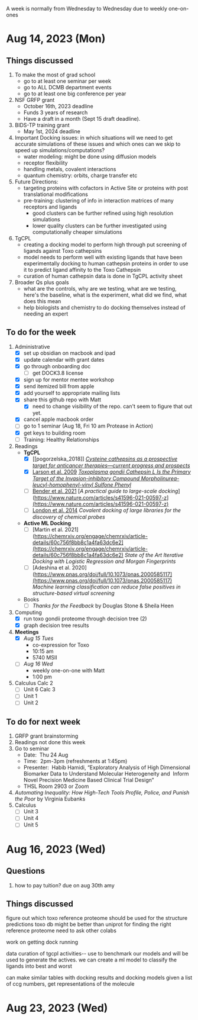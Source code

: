 A week is normally from Wednesday to Wednesday due to weekly one-on-ones
# Aug 14, 2023 (Mon)

## Things discussed 
1. To make the most of grad school
	- go to at least one seminar per week
	- go to ALL DCMB department events
	- go to at least one big conference per year 
2. NSF GRFP grant
	-  October 16th, 2023 deadline
	- Funds 3 years of research
	- Have a draft in a month (Sept 15 draft deadline).
3. BIDS-TP training grant
	- May 1st, 2024 deadline
4. Important Docking issues: in which situations will we need to get accurate simulations of these issues and which ones can we skip to speed up simulations/computations?
	- water modeling: might be done using diffusion models
	- receptor flexibility
	- handling metals, covalent interactions
	- quantum chemistry: orbits, charge transfer etc 
5. Future Directions:
	- targeting proteins with cofactors in Active Site or proteins with post translational modifications 
	- pre-training: clustering of info in interaction matrices of many receptors and ligands 
		- good clusters can be further refined using high resolution simulations 
		- lower quality clusters can be further investigated using computationally cheaper simulations
6. TgCPL 
	- creating a docking model to perform high through put screening of ligands against Toxo cathepsins 
	- model needs to perform well with existing ligands that have been experimentally docking to human cathepsin proteins in order to use it to predict ligand affinity to the Toxo Cathepsin 
	- curation of human cathepsin data is done in TgCPL activity sheet
7. Broader Qs plus goals
	- what are the controls, why are we testing, what are we testing, here's the baseline, what is the experiment, what did we find, what does this mean 
	- help biologists and chemistry to do docking themselves instead of needing an expert
	
## To do for the week
1. Administrative
	- [x] set up obsidian on macbook and ipad
	- [x] update calendar with grant dates
	- [x] go through onboarding doc 
		- [ ] get DOCK3.8 license 
	- [x] sign up for mentor mentee workshop 
	- [x] send itemized bill from apple
	- [x] add yourself to appropriate mailing lists
	- [x] share this github repo with Matt 
		- [x] need to change visibility of the repo. can't seem to figure that out yet.
	- [x] cancel apple macbook order
	- [ ] go to 1 seminar (Aug 18, Fri 10 am Protease in Action)
	- [x] get keys to building room
	- [ ] Training: Healthy Relationships
	
2. Readings
	- **TgCPL**
		- [x] [[pogorzelska_2018]] 
			[*Cysteine cathepsins as a prospective target for anticancer therapies—current progress and prospects*](https://pubmed.ncbi.nlm.nih.gov/29870804/)
		- [x] [Larson et al. 2009](larson_2009)
			[*Toxoplasma gondii Cathepsin L Is the Primary Target of the Invasion-inhibitory Compound Morpholinurea-leucyl-homophenyl-vinyl Sulfone Phenyl*](https://www.jbc.org/article/S0021-9258(20)38515-X/fulltext)
		- [ ] [Bender et al. 2021](bender_2021)
			[*A practical guide to large-scale docking*](https://www.nature.com/articles/s41596-021-00597-z](https://www.nature.com/articles/s41596-021-00597-z)
		- [ ] [London et al. 2014](https://pubmed.ncbi.nlm.nih.gov/25344815/)
			*Covalent docking of large libraries for the discovery of chemical probes*
	- **Active ML Docking** 
		- [ ] [Martin et al. 2021](https://chemrxiv.org/engage/chemrxiv/article-details/60c756f8bb8c1a4fa63dc6e2](https://chemrxiv.org/engage/chemrxiv/article-details/60c756f8bb8c1a4fa63dc6e2) 
			*State of the Art Iterative Docking with Logistic Regression and Morgan Fingerprints*
		- [ ] [Adeshina et al. 2020](https://www.pnas.org/doi/full/10.1073/pnas.2000585117](https://www.pnas.org/doi/full/10.1073/pnas.2000585117) 
			*Machine learning classification can reduce false positives in structure-based virtual screening*
	- Books
		- [ ] *Thanks for the Feedback* by Douglas Stone & Sheila Heen 
	
3. Computing 
	 - [x] run toxo gondii proteome through decision tree (2)
	 - [x] graph decision tree results

4. **Meetings**
	- [x] *Aug 15 Tues*
		- co-expression for Toxo 
		- 10:15 am
		- 5740 MSII 
	- [ ] *Aug 16 Wed*
		- weekly one-on-one with Matt
		- 1:00 pm 
5. Calculus 
	Calc 2
	- [ ] Unit 6
	Calc 3 
	- [ ] Unit 1
	- [ ] Unit 2
	
## To do for next week
1. GRFP grant brainstorming
2. Readings not done this week 
3. Go to seminar
	- Date:  Thu 24 Aug
	- Time:  2pm-3pm (refreshments at 1:45pm)
	- Presenter:  Habib Hamidi, “Exploratory Analysis of High Dimensional Biomarker Data to Understand Molecular Heterogeneity and  Inform Novel Precision Medicine Based Clinical Trial Design”
	- THSL Room 2903 or Zoom 
4. *Automating Inequality: How High-Tech Tools Profile, Police, and Punish the Poor* by Virginia Eubanks
5. Calculus 
	- [ ] Unit 3
	- [ ] Unit 4
	- [ ] Unit 5

# Aug 16, 2023 (Wed)

## Questions
1. how to pay tuition? due on aug 30th amy
## Things discussed 
figure out which toxo reference proteome should be used for the structure predictions 
toxo db might be better than uniprot for finding the right reference proteome 
need to ask other colabs 

work on getting dock running 

data curation of tgcpl activities-- use to benchmark our models and will be used to generate the actives. we can create a ml model to classify the ligands into best and worst 

can make similar tables with docking results and docking models 
given a list of ccg numbers, get representations of the molecule

# Aug 23, 2023 (Wed)
